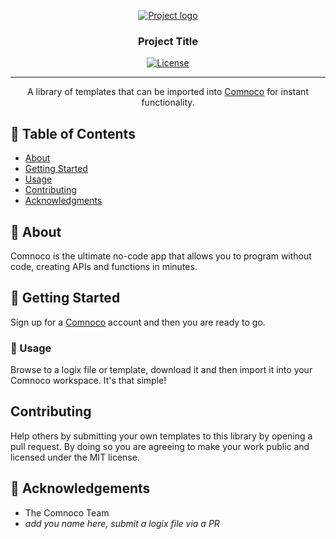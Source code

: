 <p align="center">
  <a href="https://comnoco.com" rel="noopener">
 <img src="https://uploads-ssl.webflow.com/636c14a4a9cee130aa1923c7/6431161292ccec7f301162fb_OpenGraph3.png" alt="Project logo"></a>
</p>

<h3 align="center">Project Title</h3>

<div align="center">

<!-- [![Status](https://img.shields.io/badge/status-active-success.svg)]()
[![GitHub Issues](https://img.shields.io/github/issues/kylelobo/The-Documentation-Compendium.svg)](https://github.com/kylelobo/The-Documentation-Compendium/issues)
[![GitHub Pull Requests](https://img.shields.io/github/issues-pr/kylelobo/The-Documentation-Compendium.svg)](https://github.com/kylelobo/The-Documentation-Compendium/pulls) -->
[![License](https://img.shields.io/badge/license-MIT-blue.svg)](/LICENSE)

</div>

---

<p align="center"> A library of templates that can be imported into <a href="https://comnoco.com">Comnoco</a> for instant functionality.
    <br> 
</p>

## 📝 Table of Contents

- [About](#about)
- [Getting Started](#getting_started)
- [Usage](#usage)
- [Contributing](#contributing)
- [Acknowledgments](#acknowledgement)

## 🧐 About <a name = "about"></a>

Comnoco is the ultimate no-code app that allows you to program without code, creating APIs and functions in minutes. 

## 🏁 Getting Started <a name = "getting_started"></a>

Sign up for a <a href="https://app.comnoco.com">Comnoco</a> account and then you are ready to go.

### 🚀 Usage

Browse to a logix file or template, download it and then import it into your Comnoco workspace.  It's that simple!

## Contributing <a name = "contributing"></a>

Help others by submitting your own templates to this library by opening a pull request.
By doing so you are agreeing to make your work public and licensed under the MIT license. 

## 🎉 Acknowledgements <a name = "acknowledgement"></a>

- The Comnoco Team
- *add you name here, submit a logix file via a PR*
